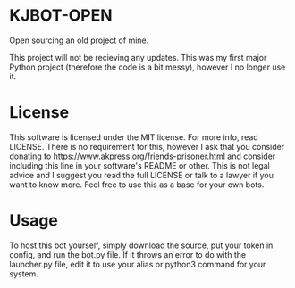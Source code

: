 # KJBOT-OPEN
Open sourcing an old project of mine.


This project will not be recieving any updates. This was my first major Python project (therefore the code is a bit messy), however I no longer use it.


# License
This software is licensed under the MIT license. For more info, read LICENSE.
There is no requirement for this, however I ask that you consider donating to https://www.akpress.org/friends-prisoner.html and consider including this line in your software's README or other. This is not legal advice and I suggest you read the full LICENSE or talk to a lawyer if you want to know more.
Feel free to use this as a base for your own bots.

# Usage
To host this bot yourself, simply download the source, put your token in config, and run the bot.py file. 
If it throws an error to do with the launcher.py file, edit it to use your alias or python3 command for your system.
